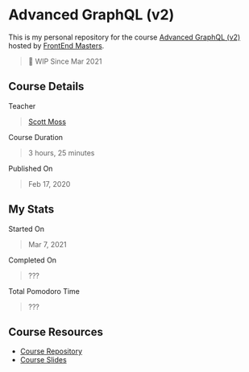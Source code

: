 # Advanced GraphQL (v2)

This is my personal repository for the course [Advanced GraphQL (v2)](https://frontendmasters.com/courses/advanced-graphql-v2/) hosted by [FrontEnd Masters](https://frontendmasters.com/).

> 🚧 WIP Since Mar 2021

## Course Details

Teacher

> [Scott Moss](https://twitter.com/scotups)

Course Duration

> 3 hours, 25 minutes

Published On

> Feb 17, 2020

## My Stats

Started On

> Mar 7, 2021

Completed On

> ???

Total Pomodoro Time

> ???

## Course Resources

- [Course Repository](https://github.com/FrontendMasters/advanced-gql-v2)
- [Course Slides](https://docs.google.com/presentation/d/1DaTDx2Jdolkws2xPx44ee6WuQYMiIAyaaEmN-IBaW1s/edit#slide=id.p)

